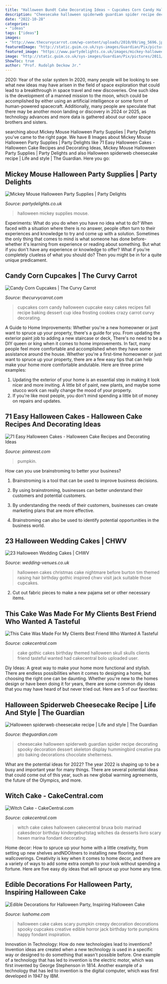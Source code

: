 ```yaml
---
title: "Halloween Bundt Cake Decorating Ideas ~ Cupcakes Corn Candy Halloween Cupcake Easy Cakes Recipes Fall Recipe Baking Dessert Cup Idea Frosting Cookies Crazy Carrot Curvy Decorating"
description: "Cheesecake halloween spiderweb guardian spider recipe decorating spooky decoration dessert skeleton display hummingbird creative pta pto baking decorations chocolate shelterness"
date: "2022-10-28"
categories:
- "ideas"
tags: ["ideas"]
images:
- "http://www.thecurvycarrot.com/wp-content/uploads/2010/09/img_5696.jpg?w=682"
featuredImage: "http://static.guim.co.uk/sys-images/Guardian/Pix/pictures/2011/10/27/1319726960672/Spiderweb-cheesecake-008.jpg"
featured_image: "https://www.partydelights.co.uk/images/mickey-halloween/header-mickey-halloween_v2.jpg"
image: "http://static.guim.co.uk/sys-images/Guardian/Pix/pictures/2011/10/27/1319726960672/Spiderweb-cheesecake-008.jpg"
ShowToc: true
author: "Prof. Rudolph Deckow Jr."
---
```



2020: Year of the solar system
In 2020, many people will be looking to see what new ideas may have arisen in the field of space exploration that could lead to a breakthrough in space travel and new discoveries. One such idea is the development of a manned mission to the moon, which could be accomplished by either using an artificial intelligence or some form of human-powered spacecraft. Additionally, many people are speculate that there may be another moon landing or discovery in 2024 or 2025, as technology advances and more data is gathered about our outer space brothers and sisters.

	

		
searching about Mickey Mouse Halloween Party Supplies | Party Delights you've came to the right page. We have 8 Images about Mickey Mouse Halloween Party Supplies | Party Delights like 71 Easy Halloween Cakes - Halloween Cake Recipes and Decorating Ideas, Mickey Mouse Halloween Party Supplies | Party Delights and also Halloween spiderweb cheesecake recipe | Life and style | The Guardian. Here you go:
		
    
## Mickey Mouse Halloween Party Supplies | Party Delights

<img loading=lazy src="https://www.partydelights.co.uk/images/mickey-halloween/header-mickey-halloween_v2.jpg" onerror="this.onerror=null;this.src='https://tse4.mm.bing.net/th?id=OIP.pY8ooKs34euR_ivYuFFrMgHaC2&amp;pid=15.1';" alt="Mickey Mouse Halloween Party Supplies | Party Delights">

_Source: partydelights.co.uk_

>halloween mickey supplies mouse. 

	

Experiments: What do you do when you have no idea what to do?
When faced with a situation where there is no answer, people often turn to their experiences and knowledge to try and come up with a solution. Sometimes the only thing that comes to mind is what someone has done before- whether it's learning from experience or reading about something. But what if you don't have any experience or knowledge to offer? What if you're completely clueless of what you should do? Then you might be in for a quite unique predicament.

    
## Candy Corn Cupcakes | The Curvy Carrot

<img loading=lazy src="http://www.thecurvycarrot.com/wp-content/uploads/2010/09/img_5696.jpg?w=682" onerror="this.onerror=null;this.src='https://tse4.mm.bing.net/th?id=OIP.8XSNGu8VJT6Qzckp6WJfqgHaLH&amp;pid=15.1';" alt="Candy Corn Cupcakes | The Curvy Carrot">

_Source: thecurvycarrot.com_

>cupcakes corn candy halloween cupcake easy cakes recipes fall recipe baking dessert cup idea frosting cookies crazy carrot curvy decorating. 

	

A Guide to Home Improvements: Whether you're a new homeowner or just want to spruce up your property, there's a guide for you. From updating the exterior paint job to adding a new staircase or deck,
There's no need to be a DIY queen or king when it comes to home improvements. In fact, many people feel more comfortable and accomplished when they have some assistance around the house. Whether you're a first-time homeowner or just want to spruce up your property, there are a few easy tips that can help make your home more comfortable andutable. Here are three prime examples: 
1) Updating the exterior of your home is an essential step in making it look nicer and more inviting. A little bit of paint, new plants, and maybe some stucco work can really change the mood of your property. 
2) If you're like most people, you don't mind spending a little bit of money on repairs and updates.

    
## 71 Easy Halloween Cakes - Halloween Cake Recipes And Decorating Ideas

<img loading=lazy src="https://i.pinimg.com/736x/e0/6e/e2/e06ee2828e6c97d71e0a0964ad532956.jpg" onerror="this.onerror=null;this.src='https://tse2.mm.bing.net/th?id=OIP.cyTpQr0TvJOfDlRVXVpTPwHaLH&amp;pid=15.1';" alt="71 Easy Halloween Cakes - Halloween Cake Recipes and Decorating Ideas">

_Source: pinterest.com_

>pumpkin. 

	

How can you use brainstroming to better your business?
1. Brainstroming is a tool that can be used to improve business decisions.
2. By using brainstroming, businesses can better understand their customers and potential customers.

3. By understanding the needs of their customers, businesses can create marketing plans that are more effective.

4. Brainstroming can also be used to identify potential opportunities in the business world.

    
## 23 Halloween Wedding Cakes | CHWV

<img loading=lazy src="https://www.wedding-venues.co.uk/sites/default/files/halloween-wedding-cakes-partydecor88.jpg" onerror="this.onerror=null;this.src='https://tse2.mm.bing.net/th?id=OIP.s9s2u5qCgo-VUaoMqVN2-gHaLw&amp;pid=15.1';" alt="23 Halloween Wedding Cakes | CHWV">

_Source: wedding-venues.co.uk_

>halloween cakes christmas cake nightmare before burton tim themed raising hair birthday gothic inspired chwv visit jack suitable those cupcakes. 

	

2. Cut out fabric pieces to make a new pajama set or other necessary items.

    
## This Cake Was Made For My Clients Best Friend Who Wanted A Tasteful

<img loading=lazy src="https://cdn001.cakecentral.com/gallery/2015/03/900_800771FY3J_this-cake-was-made-for-my-clients-best-friend-who-wanted-a-tasteful-gothic-themed-cake-that-had-red-black-and-skulls-so-this-is-what-i-ca.jpg" onerror="this.onerror=null;this.src='https://tse2.mm.bing.net/th?id=OIP.-JzrwDdLBQTBdx3XZt4ooAHaKK&amp;pid=15.1';" alt="This Cake Was Made For My Clients Best Friend Who Wanted A Tasteful">

_Source: cakecentral.com_

>cake gothic cakes birthday themed halloween skull skulls clients friend tasteful wanted had cakecentral bolo uploaded user. 

	

Diy Ideas: A great way to make your home more functional and stylish. There are endless possibilities when it comes to designing a home, but choosing the right one can be daunting. Whether you're new to the homes design or have been doing it for years, there are some common diy ideas that you may have heard of but never tried out. Here are 5 of our favorites: 

    
## Halloween Spiderweb Cheesecake Recipe | Life And Style | The Guardian

<img loading=lazy src="http://static.guim.co.uk/sys-images/Guardian/Pix/pictures/2011/10/27/1319726960672/Spiderweb-cheesecake-008.jpg" onerror="this.onerror=null;this.src='https://tse4.mm.bing.net/th?id=OIP.7lvjE8JQMi9r9jY_kFHqzgHaJu&amp;pid=15.1';" alt="Halloween spiderweb cheesecake recipe | Life and style | The Guardian">

_Source: theguardian.com_

>cheesecake halloween spiderweb guardian spider recipe decorating spooky decoration dessert skeleton display hummingbird creative pta pto baking decorations chocolate shelterness. 

	

What are the potential ideas for 2022?
The year 2022 is shaping up to be a busy and important year for many things. There are several potential ideas that could come out of this year, such as new global warming agreements, the future of the Olympics, and more.

    
## Witch Cake - CakeCentral.com

<img loading=lazy src="https://cdn001.cakecentral.com/gallery/2015/03/900_8914177qkb_witch-cake.jpg" onerror="this.onerror=null;this.src='https://tse1.mm.bing.net/th?id=OIP.zjzC4JANZvH9hbbcplUXNgHaJ4&amp;pid=15.1';" alt="Witch Cake - CakeCentral.com">

_Source: cakecentral.com_

>witch cake cakes halloween cakecentral bruxa bolo marinad cakesdecor birthday kindergeburtstag witches da desserts livro scary hexen marina fondant decorating. 

	

Home decor: How to spruce up your home with a little creativity, from setting up new shelves andNDOitners to installing new flooring and wallcoverings.
Creativity is key when it comes to home decor, and there are a variety of ways to add some extra oomph to your look without spending a fortune. Here are five easy diy ideas that will spruce up your home any time.

    
## Edible Decorations For Halloween Party, Inspiring Halloween Cake

<img loading=lazy src="https://www.lushome.com/wp-content/uploads/2018/10/halloween-cake-decoration-ideas-1.jpg" onerror="this.onerror=null;this.src='https://tse4.mm.bing.net/th?id=OIP.jTZUUaZ_Is5-aOolfMMiuQHaHj&amp;pid=15.1';" alt="Edible Decorations for Halloween Party, Inspiring Halloween Cake">

_Source: lushome.com_

>halloween cake cakes scary pumpkin creepy decoration decorations spooky cupcakes creative edible horror jack birthday torte pumpkins happy fondant inspiration. 

	

Innovation in Technology: How do new technologies lead to inventions?
Invention ideas are created when a new technology is used in a specific way or designed to do something that wasn't possible before. One example of a technology that has led to invention is the electric motor, which was first invented by George Stephenson in 1814. Another example of a technology that has led to invention is the digital computer, which was first developed in 1947 by IBM.

